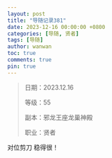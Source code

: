 ```yaml
---
layout: post
title: "导随记录381"
date: 2023-12-16 00:00:00 +0800
categories: [导随, 贤者]
tags: [导随]
author: wanwan
toc: true
comments: true
pin: true
---
```

> 日期：2023.12.16
>
> 等级：55
>
> 副本：邪龙王座龙巢神殿
>
> 职业：贤者

对位剪刀 稳得很！
